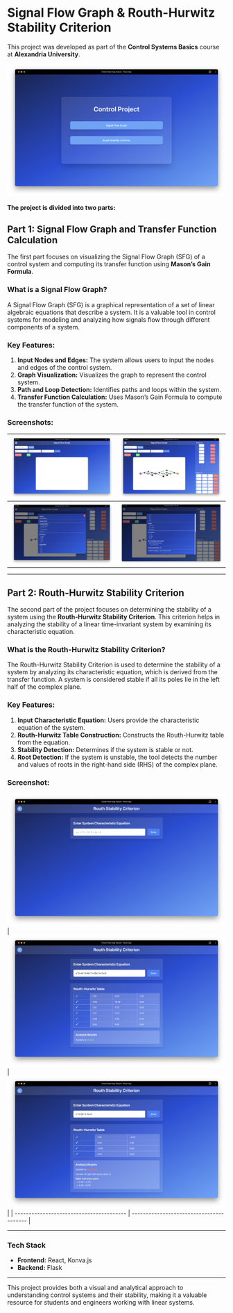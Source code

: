 # Signal Flow Graph & Routh-Hurwitz Stability Criterion

This project was developed as part of the **Control Systems Basics** course at **Alexandria University**.

![Stability1](images/HomePage.png)

**The project is divided into two parts:**

## Part 1: Signal Flow Graph and Transfer Function Calculation

The first part focuses on visualizing the Signal Flow Graph (SFG) of a control system and computing its transfer function using **Mason’s Gain Formula**.

### What is a Signal Flow Graph?

A Signal Flow Graph (SFG) is a graphical representation of a set of linear algebraic equations that describe a system. It is a valuable tool in control systems for modeling and analyzing how signals flow through different components of a system.

### Key Features:
1. **Input Nodes and Edges:** The system allows users to input the nodes and edges of the control system.
2. **Graph Visualization:** Visualizes the graph to represent the control system.
3. **Path and Loop Detection:** Identifies paths and loops within the system.
4. **Transfer Function Calculation:** Uses Mason’s Gain Formula to compute the transfer function of the system.

### Screenshots:
| ![Graph1](images/SignalFlowGraph1.png) | ![Graph2](images/SignalFlowGraph2.png) |
| ------------------------------------- | ------------------------------------- |
| ![Graph3](images/SignalFlowGraph3.png) | ![Graph4](images/SignalFlowGraph4.png) |

---

## Part 2: Routh-Hurwitz Stability Criterion

The second part of the project focuses on determining the stability of a system using the **Routh-Hurwitz Stability Criterion**. This criterion helps in analyzing the stability of a linear time-invariant system by examining its characteristic equation.

### What is the Routh-Hurwitz Stability Criterion?

The Routh-Hurwitz Stability Criterion is used to determine the stability of a system by analyzing its characteristic equation, which is derived from the transfer function. A system is considered stable if all its poles lie in the left half of the complex plane.

### Key Features:
1. **Input Characteristic Equation:** Users provide the characteristic equation of the system.
2. **Routh-Hurwitz Table Construction:** Constructs the Routh-Hurwitz table from the equation.
3. **Stability Detection:** Determines if the system is stable or not.
4. **Root Detection:** If the system is unstable, the tool detects the number and values of roots in the right-hand side (RHS) of the complex plane.

### Screenshot:
 ![Stability1](images/RouthStability1.png)
| ![Stability2](images/RouthStability2.png) | ![Stability3](images/RouthStability3.png) |
| ---------------------------------------- | ---------------------------------------- |

---

### Tech Stack

- **Frontend:** React, Konva.js
- **Backend:** Flask

---

This project provides both a visual and analytical approach to understanding control systems and their stability, making it a valuable resource for students and engineers working with linear systems.
